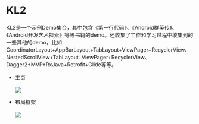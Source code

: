 # KL2
KL2是一个示例Demo集合，其中包含《第一行代码》、《Android群英传》、《Android开发艺术探索》等等书籍的demo。还收集了工作和学习过程中收集到的一些其他的demo，比如CoordinatorLayout+AppBarLayout+TabLayout+ViewPager+RecyclerView、NestedScrollView+TabLayout+ViewPager+RecyclerView、Dagger2+MVP+RxJava+Retrofit+Glide等等。
 * 主页<br><br>
![](https://github.com/jweihao/KL2/blob/master/imgs/KL2.png)

 * 布局框架<br><br>
 ![](https://github.com/jweihao/KL2/blob/master/imgs/kl3.png)
